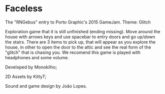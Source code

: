 # Faceless

The "RNGebus" entry to Porto Graphic's 2015 GameJam. Theme: Glitch

Exploration game that it is still unfinished (ending missing). Move around the house with arrows keys and use spacebar to entry doors and go up/down the stairs. There are 3 items to pick up, that will appear as you explore the house, in other to open the door to the attic and see the real form of the "glitch" that is chasing you. We recomend this game is played with headphones and some volume. 

Developed by Monokilho;

2D Assets by KittyT;

Sound and game design by João Lopes.
